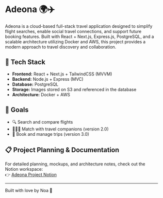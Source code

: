 # Adeona 🌍✈️

Adeona is a cloud-based full-stack travel application designed to simplify flight searches, enable social travel connections, and support future booking features. Built with React + Next.js, Express.js, PostgreSQL, and a scalable architecture utilizing Docker and AWS, this project provides a modern approach to travel discovery and collaboration.

## 🧩 Tech Stack
- **Frontend:** React + Next.js + TailwindCSS (MVVM)
- **Backend:** Node.js + Express (MVC)
- **Database:** PostgreSQL
- **Storage:** Images stored on S3 and referenced in the database
- **Architecture:** Docker + AWS

## 🚀 Goals
- 🔍 Search and compare flights
- 🧑‍🤝‍🧑 Match with travel companions (version 2.0)
- 🧾 Book and manage trips (version 3.0)

## 📋 Project Planning & Documentation  
For detailed planning, mockups, and architecture notes, check out the Notion workspace:  
👉 [Adeona Project Notion](https://www.notion.so/adeona-1cdb84a4ca8580c19099edc94e679a43?pvs=4)

---

Built with love by Noa 💙

